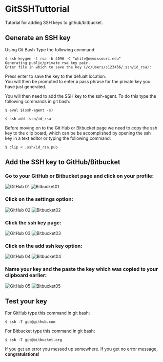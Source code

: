# GitSSHTuttorial
Tutorial for adding SSH keys to github/bitbucket.

## Generate an SSH key  

Using Git Bash Type the following command:

```
$ ssh-keygen -t rsa -b 4096 -C "white@nwmissouri.edu"
Generating public/private rsa key pair.
Enter file in which to save the key (/c/Users/s123456/.ssh/id_rsa):
```
Press enter to save the key to the defualt location.  
You will then be prompted to enter a pass phrase for the private key you have just generated.  

You will then need to add the SSH key to the ssh-agent. To do this type the following commands in git bash:  
```
$ eval $(ssh-agent -s)

$ ssh-add .ssh/id_rsa
```

Before moving on to the Git Hub or Bitbucket page we need to copy the ssh key to the clip board, which can be be accomplished by opening the ssh key in a text editor or typing the following command:
```
$ clip < .ssh/id_rsa.pub
```
## Add the SSH key to GitHub/Bitbucket 

### Go to your GitHub or Bitbucket page and click on your profile:     
![GitHub 01](img/github01.png) ![Bitbucket01](img/bitbucket01.png)

### Click on the settings option:  
![GitHub 02](img/github02.png) ![Bitbucket02](img/bitbucket02.png)

### Click the ssh key page:  
![GitHub 03](img/github03.png) ![Bitbucket03](img/bitbucket03.png)

### Click on the add ssh key option:  
![GitHub 04](img/github04.png) ![Bitbucket04](img/bitbucket04.png)

### Name your key and the paste the key which was copied to your clipboard earlier:  
![GitHub 05](img/github05.png) ![Bitbucket05](img/bitbucket05.png)

## Test your key

For GitHub type this command in git bash:  
```
$ ssh -T git@github.com
```

For Bitbucket type this command in git bash:  
```
$ ssh -T git@bitbucket.org
```

If you get an error you messed up somewhere. If you get no error message, **congratulations!**